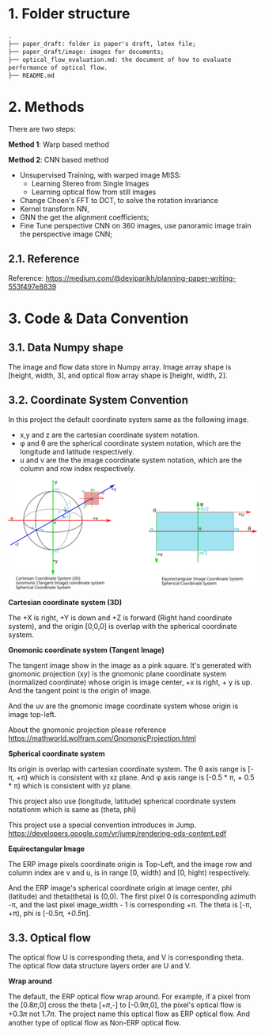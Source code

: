 
# 1. Folder structure

```
.
├── paper_draft: folder is paper's draft, latex file;
├── paper_draft/image: images for documents;
├── optical_flow_evaluation.md: the document of how to evaluate performance of optical flow.
├── README.md
```

# 2. Methods 

There are two steps:

**Method 1**: Warp based method

**Method 2**: CNN based method
- Unsupervised Training, with warped image MISS:
  - Learning Stereo from Single Images
  - Learning optical flow from still images
- Change Choen's FFT to DCT, to solve the rotation invariance
- Kernel transform NN, 
- GNN the get the alignment coefficients;
- Fine Tune perspective CNN on 360 images, use panoramic image train the perspective image CNN;

## 2.1. Reference

Reference: https://medium.com/@deviparikh/planning-paper-writing-553f497e8839

# 3. Code & Data Convention

## 3.1. Data Numpy shape

The image and flow data store in Numpy array.
Image array shape is [height, width, 3], and optical flow array shape is [height, width, 2].

## 3.2. Coordinate System Convention

In this project the default coordinate system same as the following image.
- x,y and z are the cartesian coordinate system notation.
- φ and θ are the spherical coordinate system notation, which are the longitude and latitude respectively.
- u and v are the the image coordinate system notation, which are the column and row index respectively.

![coordinate System](./doc/images/coordinate_system.svg)

**Cartesian coordinate system (3D)**

The +X is right, +Y is down and +Z is forward (Right hand coordinate system), and the origin [0,0,0] is overlap with the spherical coordinate system.

**Gnomonic coordinate system (Tangent Image)**

The tangent image show in the image as a pink square.
It's generated with gnomonic projection (xy) is the gnomonic plane coordinate system (normalized coordinate) whose origin is image center, +x is right, + y is up. And the tangent point is the origin of image.

And the uv are the gnomonic image coordinate system whose origin is image top-left.

About the gnomonic projection please reference https://mathworld.wolfram.com/GnomonicProjection.html

**Spherical coordinate system**

Its origin is overlap with cartesian coordinate system.
The θ axis range is [-π, +π) which is consistent with xz plane.
And φ axis range is [-0.5 * π, + 0.5 * π) which is consistent with yz plane.

This project also use (longitude, latitude) spherical coordinate system notationm which is same as (theta, phi)

This project use a special convention introduces in Jump.
https://developers.google.com/vr/jump/rendering-ods-content.pdf

**Equirectangular Image**

The ERP image pixels coordinate origin is Top-Left, and the image row and column index are v and u, is in range [0, width) and [0, hight) respectively.

And the ERP image's spherical coordinate origin at image center, phi (latitude) and theta(theta) is (0,0).
The first pixel 0 is corresponding azimuth -π, and the last pixel image_width - 1 is corresponding +π.
The theta is [-π, +π), phi is [-0.5*π, +0.5*π].

## 3.3. Optical flow

The optical flow U is corresponding theta, and V is corresponding theta.
The optical flow data structure layers order are U and V.

**Wrap around**

The default, the ERP optical flow wrap around. 
For example, if a pixel from the [0.8𝜋,0] cross the theta [+𝜋,-] to [-0.9𝜋,0], the pixel's optical flow is +0.3𝜋 not 1.7𝜋.
The project name this optical flow as ERP optical flow.
And another type of optical flow as Non-ERP optical flow.
